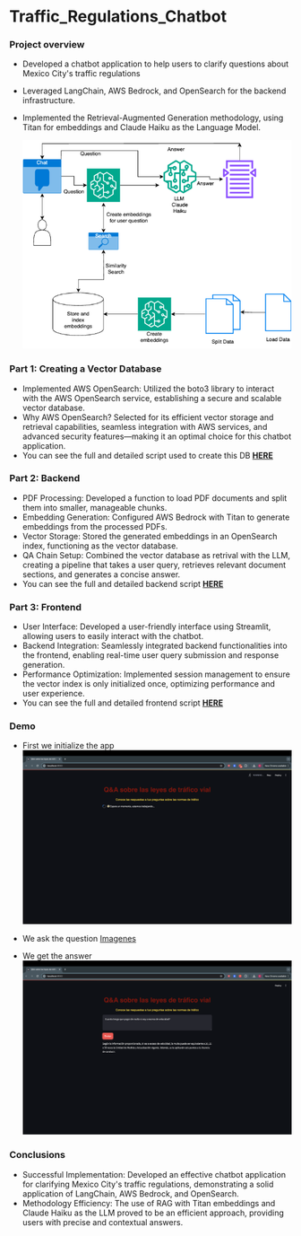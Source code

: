 # Traffic_Regulations_Chatbot


### Project overview
* Developed a chatbot application to help users to clarify questions about Mexico City's traffic regulations
* Leveraged LangChain, AWS Bedrock, and OpenSearch for the backend infrastructure.
* Implemented the Retrieval-Augmented Generation methodology, using Titan for embeddings and Claude Haiku as the Language Model.

  <p align="center">
  <img src="https://github.com/Roberto121c/Traffic_Regulations_Chatbot/blob/main/images/RAG_App.png" alt="RAG_App.png" width="500"/>
</p>


### Part 1: Creating a Vector Database
- Implemented AWS OpenSearch: Utilized the boto3 library to interact with the AWS OpenSearch service, establishing a secure and scalable vector database.
- Why AWS OpenSearch? Selected for its efficient vector storage and retrieval capabilities, seamless integration with AWS services, and advanced security features—making it an optimal choice for this chatbot application.
- You can see the full and detailed script used to create this DB **[HERE](https://github.com/Roberto121c/Traffic_Regulations_Chatbot/blob/main/code/opensearch_db.py)**



### Part 2: Backend
- PDF Processing: Developed a function to load PDF documents and split them into smaller, manageable chunks.
- Embedding Generation: Configured AWS Bedrock with Titan to generate embeddings from the processed PDFs.
- Vector Storage: Stored the generated embeddings in an OpenSearch index, functioning as the vector database.
- QA Chain Setup: Combined the vector database as retrival with the LLM, creating a pipeline that takes a user query, retrieves relevant document sections, and generates a concise answer.
- You can see the full and detailed backend script **[HERE](https://github.com/Roberto121c/Traffic_Regulations_Chatbot/blob/main/code/backend.py)**



### Part 3: Frontend
- User Interface: Developed a user-friendly interface using Streamlit, allowing users to easily interact with the chatbot.
- Backend Integration: Seamlessly integrated backend functionalities into the frontend, enabling real-time user query submission and response generation.
- Performance Optimization: Implemented session management to ensure the vector index is only initialized once, optimizing performance and user experience.
- You can see the full and detailed frontend script **[HERE](https://github.com/Roberto121c/Traffic_Regulations_Chatbot/blob/main/code/frontend.py)**

### Demo

- First we initialize the app
![Imagenes](https://github.com/Roberto121c/Traffic_Regulations_Chatbot/blob/main/images/rag_app_waiting.png)

- We ask the question
[Imagenes](https://github.com/Roberto121c/Traffic_Regulations_Chatbot/blob/main/images/rag_app_question.png)

- We get the answer
![Imagenes](https://github.com/Roberto121c/Traffic_Regulations_Chatbot/blob/main/images/rag_app_answer.png)

### Conclusions
* Successful Implementation: Developed an effective chatbot application for clarifying Mexico City's traffic regulations, demonstrating a solid application of LangChain, AWS Bedrock, and OpenSearch.
* Methodology Efficiency: The use of RAG with Titan embeddings and Claude Haiku as the LLM proved to be an efficient approach, providing users with precise and contextual answers.





